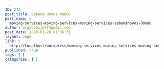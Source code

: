 ```yaml
---
ID: 242
post_title: Sabana Hoyos 00688
post_name: >
  moving-services-moving-services-moving-services-sabanahoyos-00688
author: mrgabonijeff@gmail.com
post_date: 2018-03-28 01:36:31
layout: page
link: >
  http://localhost/wordpress/moving-services-moving-services-moving-services-sabanahoyos-00688/
published: true
tags: [ ]
categories: [ ]
---
```

